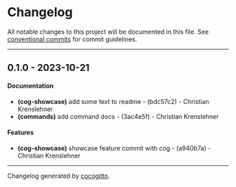 # Changelog
All notable changes to this project will be documented in this file. See [conventional commits](https://www.conventionalcommits.org/) for commit guidelines.

- - -
## 0.1.0 - 2023-10-21
#### Documentation
- **(cog-showcase)** add some text to readme - (bdc57c2) - Christian Krenslehner
- **(commands)** add command docs - (3ac4e5f) - Christian Krenslehner
#### Features
- **(cog-showcase)** showcase feature commit with cog - (a940b7a) - Christian Krenslehner

- - -

Changelog generated by [cocogitto](https://github.com/cocogitto/cocogitto).